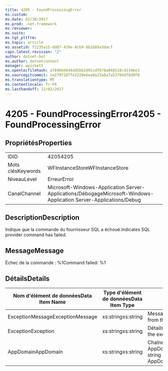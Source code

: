 ```yaml
---
title: 4205 - FoundProcessingError
ms.custom: 
ms.date: 03/30/2017
ms.prod: .net-framework
ms.reviewer: 
ms.suite: 
ms.tgt_pltfrm: 
ms.topic: article
ms.assetid: f2235a15-dd87-439e-8cb9-8b1b89a3dacf
caps.latest.revision: "2"
author: dotnet-bot
ms.author: dotnetcontent
manager: wpickett
ms.openlocfilehash: a76966d4d4dd5bb2d91cdf678a048518c41346e3
ms.sourcegitcommit: ce279f2d7fe2220e6ea0a25a8a7a5370ddf8d9f0
ms.translationtype: MT
ms.contentlocale: fr-FR
ms.lasthandoff: 12/02/2017
---
```

# <a name="4205---foundprocessingerror"></a><span data-ttu-id="31a77-102">4205 - FoundProcessingError</span><span class="sxs-lookup"><span data-stu-id="31a77-102">4205 - FoundProcessingError</span></span>
## <a name="properties"></a><span data-ttu-id="31a77-103">Propriétés</span><span class="sxs-lookup"><span data-stu-id="31a77-103">Properties</span></span>  
  
|||  
|-|-|  
|<span data-ttu-id="31a77-104">ID</span><span class="sxs-lookup"><span data-stu-id="31a77-104">ID</span></span>|<span data-ttu-id="31a77-105">4205</span><span class="sxs-lookup"><span data-stu-id="31a77-105">4205</span></span>|  
|<span data-ttu-id="31a77-106">Mots clés</span><span class="sxs-lookup"><span data-stu-id="31a77-106">Keywords</span></span>|<span data-ttu-id="31a77-107">WFInstanceStore</span><span class="sxs-lookup"><span data-stu-id="31a77-107">WFInstanceStore</span></span>|  
|<span data-ttu-id="31a77-108">Niveau</span><span class="sxs-lookup"><span data-stu-id="31a77-108">Level</span></span>|<span data-ttu-id="31a77-109">Erreur</span><span class="sxs-lookup"><span data-stu-id="31a77-109">Error</span></span>|  
|<span data-ttu-id="31a77-110">Canal</span><span class="sxs-lookup"><span data-stu-id="31a77-110">Channel</span></span>|<span data-ttu-id="31a77-111">Microsoft-Windows-Application Server-Applications/Débogage</span><span class="sxs-lookup"><span data-stu-id="31a77-111">Microsoft-Windows-Application Server-Applications/Debug</span></span>|  
  
## <a name="description"></a><span data-ttu-id="31a77-112">Description</span><span class="sxs-lookup"><span data-stu-id="31a77-112">Description</span></span>  
 <span data-ttu-id="31a77-113">Indique que la commande du fournisseur SQL a échoué.</span><span class="sxs-lookup"><span data-stu-id="31a77-113">Indicates SQL provider command has failed.</span></span>  
  
## <a name="message"></a><span data-ttu-id="31a77-114">Message</span><span class="sxs-lookup"><span data-stu-id="31a77-114">Message</span></span>  
 <span data-ttu-id="31a77-115">Échec de la commande : %1</span><span class="sxs-lookup"><span data-stu-id="31a77-115">Command failed: %1</span></span>  
  
## <a name="details"></a><span data-ttu-id="31a77-116">Détails</span><span class="sxs-lookup"><span data-stu-id="31a77-116">Details</span></span>  
  
|<span data-ttu-id="31a77-117">Nom d'élément de données</span><span class="sxs-lookup"><span data-stu-id="31a77-117">Data Item Name</span></span>|<span data-ttu-id="31a77-118">Type d'élément de données</span><span class="sxs-lookup"><span data-stu-id="31a77-118">Data Item Type</span></span>|<span data-ttu-id="31a77-119">Description</span><span class="sxs-lookup"><span data-stu-id="31a77-119">Description</span></span>|  
|--------------------|--------------------|-----------------|  
|<span data-ttu-id="31a77-120">ExceptionMessage</span><span class="sxs-lookup"><span data-stu-id="31a77-120">ExceptionMessage</span></span>|<span data-ttu-id="31a77-121">xs:string</span><span class="sxs-lookup"><span data-stu-id="31a77-121">xs:string</span></span>|<span data-ttu-id="31a77-122">Message de l'exception SQL.</span><span class="sxs-lookup"><span data-stu-id="31a77-122">The message from the SQL exception.</span></span>|  
|<span data-ttu-id="31a77-123">Exception</span><span class="sxs-lookup"><span data-stu-id="31a77-123">Exception</span></span>|<span data-ttu-id="31a77-124">xs:string</span><span class="sxs-lookup"><span data-stu-id="31a77-124">xs:string</span></span>|<span data-ttu-id="31a77-125">Détails de l'exception</span><span class="sxs-lookup"><span data-stu-id="31a77-125">The exception details for the exception</span></span>|  
|<span data-ttu-id="31a77-126">AppDomain</span><span class="sxs-lookup"><span data-stu-id="31a77-126">AppDomain</span></span>|<span data-ttu-id="31a77-127">xs:string</span><span class="sxs-lookup"><span data-stu-id="31a77-127">xs:string</span></span>|<span data-ttu-id="31a77-128">Chaîne retournée par AppDomain.CurrentDomain.FriendlyName.</span><span class="sxs-lookup"><span data-stu-id="31a77-128">The string returned by AppDomain.CurrentDomain.FriendlyName.</span></span>|

